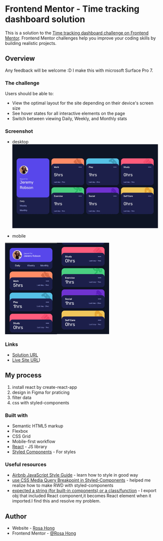 # Frontend Mentor - Time tracking dashboard solution

This is a solution to the [Time tracking dashboard challenge on Frontend Mentor](https://www.frontendmentor.io/challenges/time-tracking-dashboard-UIQ7167Jw). Frontend Mentor challenges help you improve your coding skills by building realistic projects. 

## Overview
Any feedback will be welcome :D
I make this with microsoft Surface Pro 7.

### The challenge

Users should be able to:

- View the optimal layout for the site depending on their device's screen size
- See hover states for all interactive elements on the page
- Switch between viewing Daily, Weekly, and Monthly stats

### Screenshot

- desktop
![desktop](img/desktop.jpeg)  

- mobile
<div style="display:flex;width:300px;height: 300px;">
<img src="img/mobile-01.png" style="max-width: 100%;"/>
<img src="img/mobile-02.png" style="max-width: 100%;"/>
</div>



### Links

- [Solution URL](https://your-solution-url.com)
- [Live Site URL](https://meitung473.github.io/time-tracking-dashboard-main/))

## My process
1. install react by create-react-app
2. design in Figma for praticing 
3. filter data
4. css with styled-components

### Built with

- Semantic HTML5 markup
- Flexbox
- CSS Grid
- Mobile-first workflow
- [React](https://reactjs.org/) - JS library
- [Styled Components](https://styled-components.com/) - For styles

### Useful resources

- [Airbnb JavaScript Style Guide](https://airbnb.io/javascript/react/#class-vs-reactcreateclass-vs-stateless) - learn how to style in good way
- [use CSS Media Query Breakpoint in Styled-Components](https://dev.to/cagatayunal/how-to-use-css-media-query-breakpoint-in-styled-components-9of) - helped me realize how to make RWD with styled-components
- [expected a string (for built-in components) or a class/function](https://github.com/facebook/react/issues/13445) - I export obj that included React component,it becomes React element when it imported.I find this and resolve my problem.


## Author

- Website - [Rosa Hong](https://blog.rosa.tw/)
- Frontend Mentor - [@Rosa Hong](https://www.frontendmentor.io/profile/meitung473)



